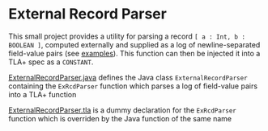 # External Record Parser

This small project provides a utility for parsing a record `[ a : Int, b : BOOLEAN ]`, computed externally and supplied as a log of newline-separated field-value pairs (see [examples](./examples)). This function can then be injected it into a TLA+ spec as a `CONSTANT`.

[ExternalRecordParser.java](ExternalRecordParser.java) defines the Java class `ExternalRecordParser` containing the `ExRcdParser` function which parses a log of field-value pairs into a TLA+ function

[ExternalRecordParser.tla](ExternalRecordParser.tla) is a dummy declaration for the `ExRcdParser` function which is overriden by the Java function of the same name

